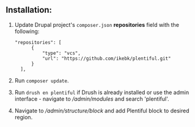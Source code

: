 ## Installation:

1. Update Drupal project's `composer.json` **repositories** field with the following:
      ```
      "repositories": [
            {
                "type": "vcs",
                "url": "https://github.com/ikebk/plentiful.git"
            }
        ],
      ```
2. Run `composer update`.

3. Run `drush en plentiful` if Drush is already installed or use the admin interface - navigate to */admin/modules* and search 'plentiful'.

4. Navigate to */admin/structure/block* and add Plentiful block to desired region.